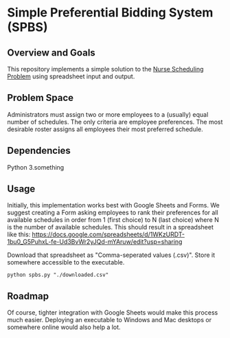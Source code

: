 # Simple Preferential Bidding System (SPBS)

## Overview and Goals
This repository implements a simple solution to the [Nurse Scheduling Problem](https://en.wikipedia.org/wiki/Nurse_scheduling_problem) using spreadsheet input and output.

## Problem Space
Administrators must assign two or more employees to a (usually) equal number of schedules.  The only criteria are employee preferences.  The most desirable roster assigns all employees their most preferred schedule.

## Dependencies
Python 3.something

## Usage
Initially, this implementation works best with Google Sheets and Forms.  We suggest creating a Form asking employees to rank their preferences for all available schedules in order from 1 (first choice) to N (last choice) where N is the number of available schedules.  This should result in a spreadsheet like this:
https://docs.google.com/spreadsheets/d/1WKzURDT-1bu0_G5PuhxL-fe-Ud3BvWr2yJQd-mYAruw/edit?usp=sharing

Download that spreadsheet as "Comma-seperated values (.csv)".  Store it somewhere accessible to the executable.

`python spbs.py "./downloaded.csv"`

## Roadmap
Of course, tighter integration with Google Sheets would make this process much easier.  Deploying an executable to Windows and Mac desktops or somewhere online would also help a lot.
